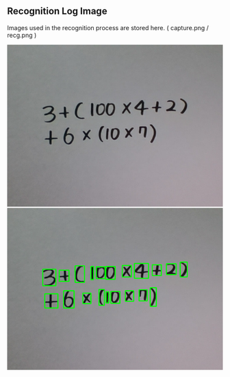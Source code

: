 ## Recognition Log Image

Images used in the recognition process are stored here. ( capture.png / recg.png )

![img1](https://github.com/tjfdlvTkr/HandWritingCalculator/blob/main/_log/README_img/img1.png)
![img2](https://github.com/tjfdlvTkr/HandWritingCalculator/blob/main/_log/README_img/img2.png)